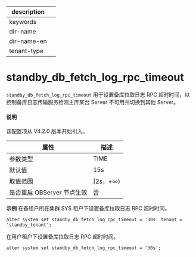 |description||
|---|---|
|keywords||
|dir-name||
|dir-name-en||
|tenant-type||

# standby_db_fetch_log_rpc_timeout

`standby_db_fetch_log_rpc_timeout` 用于设置备库拉取日志 RPC 超时时间，以控制备库日志传输服务检测主库某台 Server 不可用并切换到其他 Server。

<main id="notice" type='explain'>
  <h4>说明</h4>
  <p>该配置项从 V4.2.0 版本开始引入。</p>
</main>

| **属性** | **描述** |
| --- | --- |
| 参数类型 | TIME |
| 默认值 | 15s |
| 取值范围 | [2s，+∞) |
| 是否重启 OBServer 节点生效 | 否 |

**示例**
在备租户所在集群 SYS 租户下设置备库拉取日志 RPC 超时时间。

```shell
alter system set standby_db_fetch_log_rpc_timeout = '30s' tenant = 'standby_tenant';
```

在用户租户下设置备库拉取日志 RPC 超时时间。

```shell
alter system set standby_db_fetch_log_rpc_timeout = '30s';
```

